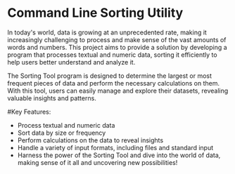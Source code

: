 # Command Line Sorting Utility
In today's world, data is growing at an unprecedented rate, making it increasingly challenging to process and make sense of the vast amounts of words and numbers. This project aims to provide a solution by developing a program that processes textual and numeric data, sorting it efficiently to help users better understand and analyze it.

The Sorting Tool program is designed to determine the largest or most frequent pieces of data and perform the necessary calculations on them. With this tool, users can easily manage and explore their datasets, revealing valuable insights and patterns.

#Key Features:

- Process textual and numeric data
- Sort data by size or frequency
- Perform calculations on the data to reveal insights
- Handle a variety of input formats, including files and standard input
- Harness the power of the Sorting Tool and dive into the world of data, making sense of it all and uncovering new possibilities!
